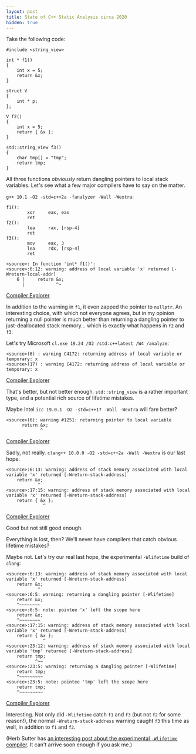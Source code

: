 ```yaml
---
layout: post
title: State of C++ Static Analysis circa 2020
hidden: true
---
```


Take the following code:

```
#include <string_view>

int * f1()
{
    int x = 5;
    return &x;
}

struct V
{
    int * p;
};

V f2()
{
    int x = 5;
    return { &x };
}

std::string_view f3()
{
    char tmp[] = "tmp";
    return tmp;
}
```

All three functions _obviously_ return dangling pointers to local
stack variables. Let's see what a few major compilers have to say
on the matter.

`g++ 10.1 -O2 -std=c++2a -fanalyzer -Wall -Wextra`:

```
f1():
        xor     eax, eax
        ret
f2():
        lea     rax, [rsp-4]
        ret
f3():
        mov     eax, 3
        lea     rdx, [rsp-4]
        ret
```
```
<source>: In function 'int* f1()':
<source>:6:12: warning: address of local variable 'x' returned [-Wreturn-local-addr]
    6 |     return &x;
      |            ^~
```
[Compiler Explorer](https://godbolt.org/z/NU6vUc)


In addition to the warning in `f1`, it even zapped the pointer to `nullptr`. An interesting
choice, with which not everyone agrees, but in my opinion returning a null pointer is
much better than returning a dangling pointer to just-deallocated stack memory... which is
exactly what happens in `f2` and `f3`.

Let's try Microsoft `cl.exe 19.24 /O2 /std:c++latest /W4 /analyze`:

```
<source>(6) : warning C4172: returning address of local variable or temporary: x
<source>(17) : warning C4172: returning address of local variable or temporary: x
```
[Compiler Explorer](https://godbolt.org/z/OSPCjC)

That's better, but not better enough. `std::string_view` is a rather important type, and
a potential rich source of lifetime mistakes.

Maybe Intel `icc 19.0.1 -O2 -std=c++17 -Wall -Wextra` will fare better?

```
<source>(6): warning #1251: returning pointer to local variable
      return &x;
             ^
```
[Compiler Explorer](https://godbolt.org/z/-2jd3J)

Sadly, not really. `clang++ 10.0.0 -O2 -std=c++2a -Wall -Wextra` is our last hope.

```
<source>:6:13: warning: address of stack memory associated with local variable 'x' returned [-Wreturn-stack-address]
    return &x;
            ^
<source>:17:15: warning: address of stack memory associated with local variable 'x' returned [-Wreturn-stack-address]
    return { &x };
              ^
```
[Compiler Explorer](https://godbolt.org/z/Bj6Ke_)

Good but not still good enough.

Everything is lost, then? We'll never have compilers that catch obvious lifetime mistakes?

Maybe not. Let's try our real last hope, the experimental `-Wlifetime` build of `clang`:

```
<source>:6:13: warning: address of stack memory associated with local variable 'x' returned [-Wreturn-stack-address]
    return &x;
            ^
<source>:6:5: warning: returning a dangling pointer [-Wlifetime]
    return &x;
    ^~~~~~~~~
<source>:6:5: note: pointee 'x' left the scope here
    return &x;
    ^~~~~~~~~
<source>:17:15: warning: address of stack memory associated with local variable 'x' returned [-Wreturn-stack-address]
    return { &x };
              ^
<source>:23:12: warning: address of stack memory associated with local variable 'tmp' returned [-Wreturn-stack-address]
    return tmp;
           ^~~
<source>:23:5: warning: returning a dangling pointer [-Wlifetime]
    return tmp;
    ^~~~~~~~~~
<source>:23:5: note: pointee 'tmp' left the scope here
    return tmp;
    ^~~~~~~~~~
```
[Compiler Explorer](https://godbolt.org/z/QjvkX6)

Interesting. Not only did `-Wlifetime` catch `f1` and `f3` (but not `f2` for some reason!), the
normal `-Wreturn-stack-address` warning caught `f3` this time as well, in addition to `f1` and `f2`.

(Herb Sutter has [an interesting post about the experimental
`-Wlifetime` compiler](https://herbsutter.com/2018/09/20/lifetime-profile-v1-0-posted/). It can't arrive soon enough
if you ask me.)
